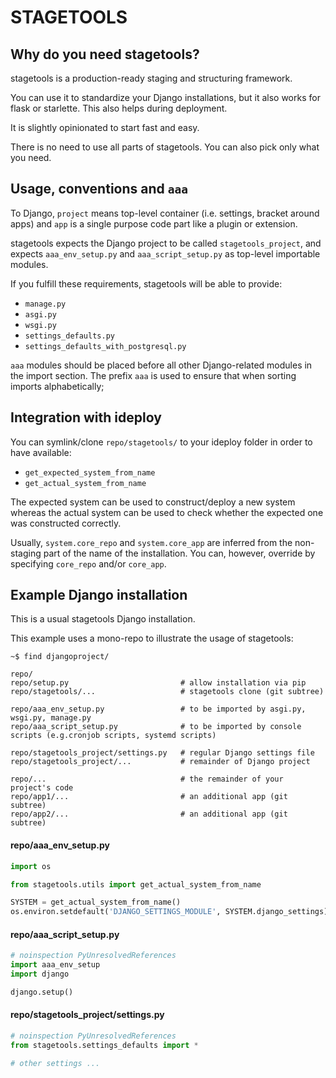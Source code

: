 # STAGETOOLS

## Why do you need stagetools?

stagetools is a production-ready staging and structuring framework.

You can use it to standardize your Django installations, but it also works
for flask or starlette.
This also helps during deployment.

It is slightly opinionated to start fast and easy.

There is no need to use all parts of stagetools.
You can also pick only what you need.


## Usage, conventions and `aaa`

To Django, `project` means top-level container (i.e. settings, bracket around apps) and
`app` is a single purpose code part like a plugin or extension.

stagetools expects the Django project to be called `stagetools_project`, and expects
`aaa_env_setup.py` and `aaa_script_setup.py` as top-level importable modules.

If you fulfill these requirements, stagetools will be able to provide:
- `manage.py`
- `asgi.py`
- `wsgi.py`
- `settings_defaults.py`
- `settings_defaults_with_postgresql.py`

`aaa` modules should be placed before all other Django-related modules in the import section.
The prefix `aaa` is used to ensure that when sorting imports alphabetically;


## Integration with ideploy

You can symlink/clone `repo/stagetools/` to your ideploy folder in order to have available:
- `get_expected_system_from_name`
- `get_actual_system_from_name`

The expected system can be used to construct/deploy a new system whereas the actual system
can be used to check whether the expected one was constructed correctly.

Usually, `system.core_repo` and `system.core_app` are inferred from the non-staging part of
the name of the installation.
You can, however, override by specifying `core_repo` and/or `core_app`.


## Example Django installation

This is a usual stagetools Django installation.

This example uses a mono-repo to illustrate the usage of stagetools:

``` shell
~$ find djangoproject/

repo/
repo/setup.py                         # allow installation via pip
repo/stagetools/...                   # stagetools clone (git subtree)

repo/aaa_env_setup.py                 # to be imported by asgi.py, wsgi.py, manage.py
repo/aaa_script_setup.py              # to be imported by console scripts (e.g.cronjob scripts, systemd scripts)

repo/stagetools_project/settings.py   # regular Django settings file
repo/stagetools_project/...           # remainder of Django project

repo/...                              # the remainder of your project's code
repo/app1/...                         # an additional app (git subtree)
repo/app2/...                         # an additional app (git subtree)
```


#### repo/aaa_env_setup.py

```python
import os

from stagetools.utils import get_actual_system_from_name

SYSTEM = get_actual_system_from_name()
os.environ.setdefault('DJANGO_SETTINGS_MODULE', SYSTEM.django_settings)
```


#### repo/aaa_script_setup.py

```python
# noinspection PyUnresolvedReferences
import aaa_env_setup
import django

django.setup()
```


#### repo/stagetools_project/settings.py

```python
# noinspection PyUnresolvedReferences
from stagetools.settings_defaults import *

# other settings ...
```
